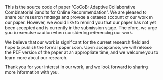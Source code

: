 This is the source code of paper "CoCoB: Adaptive Collaborative Combinatorial Bandits for Online Recommendation". We are pleased to share our research findings and provide a detailed account of our work in our paper. However, we would like to remind you that our paper has not yet been accepted and is currently in the submission stage. Therefore, we urge you to exercise caution when considering referencing our work.

We believe that our work is significant for the current research field and hope to publish the formal paper soon. Upon acceptance, we will release the PDF version of the paper at an appropriate time, and we welcome you to learn more about our research.

Thank you for your interest in our work, and we look forward to sharing more information with you.
